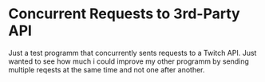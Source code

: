 # Concurrent Requests to 3rd-Party API

Just a test programm that concurrently sents requests to a Twitch API. Just wanted to see how much i could improve my other programm by sending multiple reqests at the same time and not one after another.